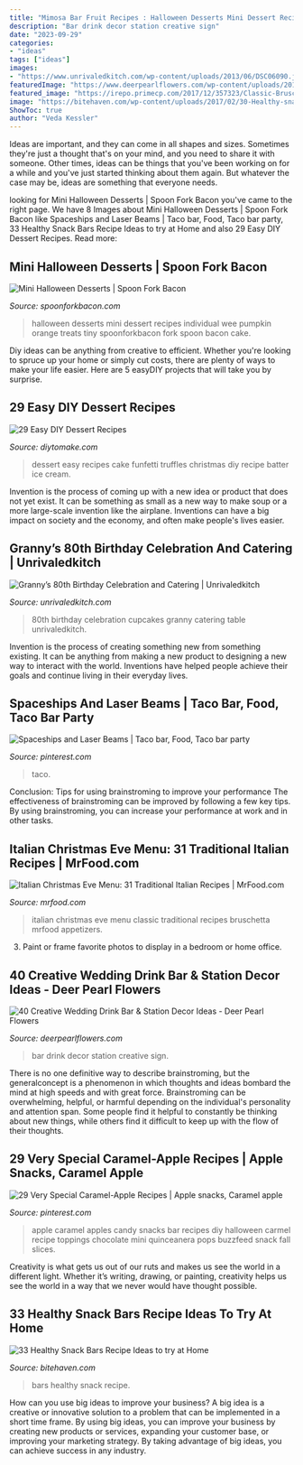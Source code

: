 ```yaml
---
title: "Mimosa Bar Fruit Recipes : Halloween Desserts Mini Dessert Recipes Individual Wee Pumpkin Orange Treats Tiny Spoonforkbacon Fork Spoon Bacon Cake"
description: "Bar drink decor station creative sign"
date: "2023-09-29"
categories:
- "ideas"
tags: ["ideas"]
images:
- "https://www.unrivaledkitch.com/wp-content/uploads/2013/06/DSC06090.jpg"
featuredImage: "https://www.deerpearlflowers.com/wp-content/uploads/2015/03/rustic-wedding-drink-bar-and-wedding-sign-decor-ideas.jpg"
featured_image: "https://irepo.primecp.com/2017/12/357323/Classic-Bruschetta_ExtraLarge1000_ID-2552485.jpg?v=2552485"
image: "https://bitehaven.com/wp-content/uploads/2017/02/30-Healthy-snack-bars-recipe.jpg"
ShowToc: true
author: "Veda Kessler"
---
```



Ideas are important, and they can come in all shapes and sizes. Sometimes they're just a thought that's on your mind, and you need to share it with someone. Other times, ideas can be things that you've been working on for a while and you've just started thinking about them again. But whatever the case may be, ideas are something that everyone needs.

	

		
looking for Mini Halloween Desserts | Spoon Fork Bacon you've came to the right page. We have 8 Images about Mini Halloween Desserts | Spoon Fork Bacon like Spaceships and Laser Beams | Taco bar, Food, Taco bar party, 33 Healthy Snack Bars Recipe Ideas to try at Home and also 29 Easy DIY Dessert Recipes. Read more:
		
    
## Mini Halloween Desserts | Spoon Fork Bacon

<img loading=lazy src="http://spoonforkbacon.com/wordpress/wp-content/uploads/2012/10/a-wee-halloween-party-mini-desserts.jpg" onerror="this.onerror=null;this.src='https://tse2.mm.bing.net/th?id=OIP.d9_jIn2sRx7o1okV1wxcLgHaLH&amp;pid=15.1';" alt="Mini Halloween Desserts | Spoon Fork Bacon">

_Source: spoonforkbacon.com_

>halloween desserts mini dessert recipes individual wee pumpkin orange treats tiny spoonforkbacon fork spoon bacon cake. 

	

Diy ideas can be anything from creative to efficient. Whether you're looking to spruce up your home or simply cut costs, there are plenty of ways to make your life easier. Here are 5 easyDIY projects that will take you by surprise.

    
## 29 Easy DIY Dessert Recipes

<img loading=lazy src="https://www.diytomake.com/wp-content/uploads/2015/12/easy-to-make-dessert-recipe.jpg" onerror="this.onerror=null;this.src='https://tse1.mm.bing.net/th?id=OIP.FvKPTDKbxzRtXzudYht8DAHaKf&amp;pid=15.1';" alt="29 Easy DIY Dessert Recipes">

_Source: diytomake.com_

>dessert easy recipes cake funfetti truffles christmas diy recipe batter ice cream. 

	

Invention is the process of coming up with a new idea or product that does not yet exist. It can be something as small as a new way to make soup or a more large-scale invention like the airplane. Inventions can have a big impact on society and the economy, and often make people's lives easier.

    
## Granny’s 80th Birthday Celebration And Catering | Unrivaledkitch

<img loading=lazy src="https://www.unrivaledkitch.com/wp-content/uploads/2013/06/DSC06090.jpg" onerror="this.onerror=null;this.src='https://tse4.mm.bing.net/th?id=OIP.6UJzrtSgR97zo9vvXF1HRgHaFj&amp;pid=15.1';" alt="Granny’s 80th Birthday Celebration and Catering | Unrivaledkitch">

_Source: unrivaledkitch.com_

>80th birthday celebration cupcakes granny catering table unrivaledkitch. 

	

Invention is the process of creating something new from something existing. It can be anything from making a new product to designing a new way to interact with the world. Inventions have helped people achieve their goals and continue living in their everyday lives.

    
## Spaceships And Laser Beams | Taco Bar, Food, Taco Bar Party

<img loading=lazy src="https://i.pinimg.com/originals/30/a0/42/30a042c39d682eed45950ae3ea55fe41.jpg" onerror="this.onerror=null;this.src='https://tse2.mm.bing.net/th?id=OIP.CjCK0scTrN8yisU0aNEdMQHaLF&amp;pid=15.1';" alt="Spaceships and Laser Beams | Taco bar, Food, Taco bar party">

_Source: pinterest.com_

>taco. 

	

Conclusion: Tips for using brainstroming to improve your performance
The effectiveness of brainstroming can be improved by following a few key tips. By using brainstroming, you can increase your performance at work and in other tasks.

    
## Italian Christmas Eve Menu: 31 Traditional Italian Recipes | MrFood.com

<img loading=lazy src="https://irepo.primecp.com/2017/12/357323/Classic-Bruschetta_ExtraLarge1000_ID-2552485.jpg?v=2552485" onerror="this.onerror=null;this.src='https://tse2.mm.bing.net/th?id=OIP.CchPQdjSNSGtx8F3CIXopQHaE8&amp;pid=15.1';" alt="Italian Christmas Eve Menu: 31 Traditional Italian Recipes | MrFood.com">

_Source: mrfood.com_

>italian christmas eve menu classic traditional recipes bruschetta mrfood appetizers. 

	

3. Paint or frame favorite photos to display in a bedroom or home office.

    
## 40 Creative Wedding Drink Bar &amp; Station Decor Ideas - Deer Pearl Flowers

<img loading=lazy src="https://www.deerpearlflowers.com/wp-content/uploads/2015/03/rustic-wedding-drink-bar-and-wedding-sign-decor-ideas.jpg" onerror="this.onerror=null;this.src='https://tse3.mm.bing.net/th?id=OIP.c0p6ZVahMFhqppQ4Z-GUgwHaLH&amp;pid=15.1';" alt="40 Creative Wedding Drink Bar &amp; Station Decor Ideas - Deer Pearl Flowers">

_Source: deerpearlflowers.com_

>bar drink decor station creative sign. 

	

There is no one definitive way to describe brainstroming, but the generalconcept is a phenomenon in which thoughts and ideas bombard the mind at high speeds and with great force. Brainstroming can be overwhelming, helpful, or harmful depending on the individual's personality and attention span. Some people find it helpful to constantly be thinking about new things, while others find it difficult to keep up with the flow of their thoughts.

    
## 29 Very Special Caramel-Apple Recipes | Apple Snacks, Caramel Apple

<img loading=lazy src="https://i.pinimg.com/736x/06/4e/db/064edb2610c4fec72b3834d81e865f2d--caramel-apple-bars-caramel-apple-recipes.jpg" onerror="this.onerror=null;this.src='https://tse4.mm.bing.net/th?id=OIP.GS5UTzlKMXCNglLWgeYSWwHaIr&amp;pid=15.1';" alt="29 Very Special Caramel-Apple Recipes | Apple snacks, Caramel apple">

_Source: pinterest.com_

>apple caramel apples candy snacks bar recipes diy halloween carmel recipe toppings chocolate mini quinceanera pops buzzfeed snack fall slices. 

	

Creativity is what gets us out of our ruts and makes us see the world in a different light. Whether it’s writing, drawing, or painting, creativity helps us see the world in a way that we never would have thought possible.

    
## 33 Healthy Snack Bars Recipe Ideas To Try At Home

<img loading=lazy src="https://bitehaven.com/wp-content/uploads/2017/02/30-Healthy-snack-bars-recipe.jpg" onerror="this.onerror=null;this.src='https://tse2.mm.bing.net/th?id=OIP.zqxLCcEZ_42eVQrevIUPDQHaLJ&amp;pid=15.1';" alt="33 Healthy Snack Bars Recipe Ideas to try at Home">

_Source: bitehaven.com_

>bars healthy snack recipe. 

	

How can you use big ideas to improve your business?
A big idea is a creative or innovative solution to a problem that can be implemented in a short time frame. By using big ideas, you can improve your business by creating new products or services, expanding your customer base, or improving your marketing strategy. By taking advantage of big ideas, you can achieve success in any industry.

